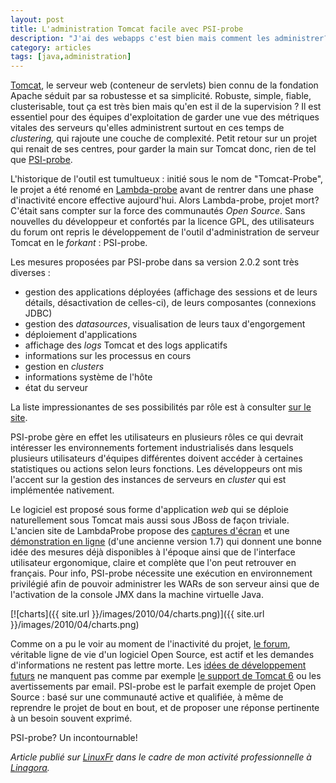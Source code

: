 ```yaml
---
layout: post
title: L'administration Tomcat facile avec PSI-probe
description: "J'ai des webapps c'est bien mais comment les administrer?"
category: articles
tags: [java,administration]
---
```


[Tomcat](http://tomcat.apache.org/), le serveur web (conteneur de servlets) bien connu de la fondation Apache séduit par sa robustesse et sa simplicité. Robuste, simple, fiable, clusterisable, tout ça est très bien mais qu'en est il de la supervision ? Il est essentiel pour des équipes d'exploitation de garder une vue des métriques vitales des serveurs qu'elles administrent surtout en ces temps de *clustering,* qui rajoute une couche de complexité. Petit retour sur un projet qui renait de ses centres, pour garder la main sur Tomcat donc, rien de tel que [PSI-probe](http://code.google.com/p/psi-probe/).

L'historique de l'outil est tumultueux : initié sous le nom de "Tomcat-Probe", le projet a été renomé en [Lambda-probe](http://www.lambdaprobe.org/) avant de rentrer dans une phase d'inactivité encore effective aujourd'hui. Alors Lambda-probe, projet mort? C'était sans compter sur la force des communautés *Open Source*. Sans nouvelles du développeur et confortés par la licence GPL, des utilisateurs du forum ont repris le développement de l'outil d'administration de serveur Tomcat en le *forkant* : PSI-probe.

Les mesures proposées par PSI-probe dans sa version 2.0.2 sont très diverses :

- gestion des applications déployées (affichage des sessions et de leurs détails, désactivation de celles-ci), de leurs composantes (connexions JDBC)
- gestion des *datasources*, visualisation de leurs taux d'engorgement
- déploiement d'applications
- affichage des *logs* Tomcat et des logs applicatifs
- informations sur les processus en cours
- gestion en *clusters*
- informations système de l'hôte
- état du serveur

La liste impressionantes de ses possibilités par rôle est à consulter [sur le site](http://code.google.com/p/psi-probe/wiki/Features).

PSI-probe gère en effet les utilisateurs en plusieurs rôles ce qui devrait intéresser les environnements fortement industrialisés dans lesquels plusieurs utilisateurs d'équipes différentes doivent accéder à certaines statistiques ou actions selon leurs fonctions. Les développeurs ont mis l'accent sur la gestion des instances de serveurs en *cluster* qui est implémentée nativement.

Le logiciel est proposé sous forme d'application *web* qui se déploie naturellement sous Tomcat mais aussi sous JBoss de façon triviale. L'ancien site de LambdaProbe propose des [captures d'écran](http://www.lambdaprobe.org/d/screenshots.shtml) et une [démonstration en ligne](http://demo.lambdaprobe.org/probe/index.htm) (d'une ancienne version 1.7) qui donnent une bonne idée des mesures déjà disponibles à l'époque ainsi que de l'interface utilisateur ergonomique, claire et complète que l'on peut retrouver en français. Pour info, PSI-probe nécessite une exécution en environnement privilégié afin de pouvoir administrer les WARs de son serveur ainsi que de l'activation de la console JMX dans la machine virtuelle Java.

[![charts]({{ site.url }}/images/2010/04/charts.png)]({{ site.url }}/images/2010/04/charts.png)

Comme on a pu le voir au moment de l'inactivité du projet, [le forum](http://www.lambdaprobe.org/forum2/index.jspa), véritable ligne de vie d'un logiciel Open Source, est actif et les demandes d'informations ne restent pas lettre morte. Les [idées de développement futurs](http://code.google.com/p/psi-probe/wiki/DevelopmentRoadmap) ne manquent pas comme par exemple [le support de Tomcat 6](http://code.google.com/p/psi-probe/issues/list?can=2&q=Milestone:2.2) ou les avertissements par email. PSI-probe est le parfait exemple de projet Open Source : basé sur une communauté active et qualifiée, à même de reprendre le projet de bout en bout, et de proposer une réponse pertinente à un besoin souvent exprimé.

PSI-probe? Un incontournable!

*Article publié sur [LinuxFr](http://linuxfr.org/~galaux/) dans le cadre de mon activité professionnelle à [Linagora](http://linagora.com/).*
